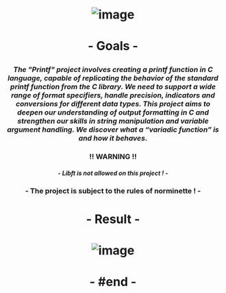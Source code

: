 # <p align="center"> ![image](https://github.com/ChrstphrChevalier/42Lausanne/assets/146819291/458639f7-130e-4a81-b4aa-616310c128bc) </p>

# <p align="center"> - Goals - </p>

### <p align="center"> *The "Printf" project involves creating a printf function in C language, capable of replicating the behavior of the standard printf function from the C library. We need to support a wide range of format specifiers, handle precision, indicators and conversions for different data types. This project aims to deepen our understanding of output formatting in C and strengthen our skills in string manipulation and variable argument handling. We discover what a “variadic function” is and how it behaves.* </p>

### <p align="center"> !! **WARNING** !! </p>

#### <p align="center"> - *Libft is not allowed on this project !* - </p>

### <p align="center"> - The project is subject to the rules of norminette ! - </p>

# <p align="center"> - Result - </p>

# <p align="center"> ![image](https://github.com/ChrstphrChevalier/42Lausanne/assets/146819291/ce91d11d-53c4-4d83-949a-391c1c46ccca) </p>

# <p align="center"> - #end - </p>
